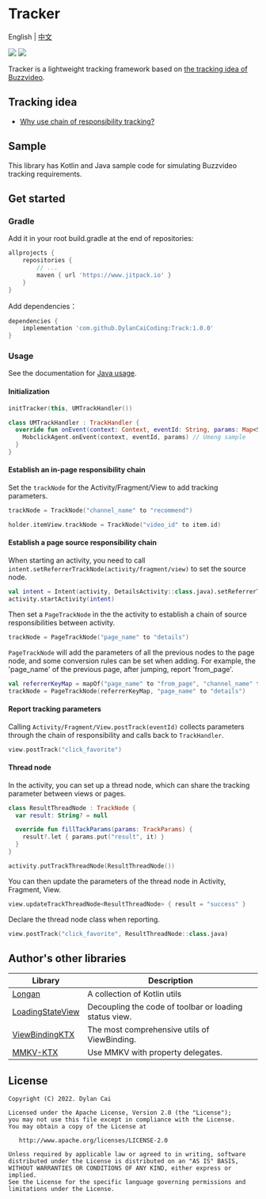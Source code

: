 # Tracker

English | [中文](README_ZH.md)

[![](https://www.jitpack.io/v/DylanCaiCoding/Tracker.svg)](https://www.jitpack.io/#DylanCaiCoding/Tracker) [![](https://img.shields.io/badge/License-Apache--2.0-blue.svg)](https://github.com/DylanCaiCoding/Tracker/blob/master/LICENSE)

Tracker is a lightweight tracking framework based on [the tracking idea of Buzzvideo](https://mp.weixin.qq.com/s/iMn--4FNugtH26G90N1MaQ).

## Tracking idea

- [Why use chain of responsibility tracking?](https://dylancaicoding.github.io/Tracker/#/idea)

## Sample

This library has Kotlin and Java sample code for simulating Buzzvideo tracking requirements.

## Get started

### Gradle

Add it in your root build.gradle at the end of repositories:

```groovy
allprojects {
    repositories {
        // ...
        maven { url 'https://www.jitpack.io' }
    }
}
```

Add dependencies：

```groovy
dependencies {
    implementation 'com.github.DylanCaiCoding:Track:1.0.0'
}
```

### Usage

See the documentation for [Java usage](https://dylancaicoding.github.io/Tracker/#/java).

#### Initialization

```kotlin
initTracker(this, UMTrackHandler())
```

```kotlin
class UMTrackHandler : TrackHandler {
  override fun onEvent(context: Context, eventId: String, params: Map<String, String>) {
    MobclickAgent.onEvent(context, eventId, params) // Umeng sample
  }
}
```

#### Establish an in-page responsibility chain

Set the `trackNode` for the Activity/Fragment/View to add tracking parameters.

```kotlin
trackNode = TrackNode("channel_name" to "recommend")
```

```kotlin
holder.itemView.trackNode = TrackNode("video_id" to item.id)
```

#### Establish a page source responsibility chain

When starting an activity, you need to call `intent.setReferrerTrackNode(activity/fragment/view)` to set the source node.

```kotlin
val intent = Intent(activity, DetailsActivity::class.java).setReferrerTrackNode(view)
activity.startActivity(intent)
```

Then set a `PageTrackNode` in the the activity to establish a chain of source responsibilities between activity.

```kotlin
trackNode = PageTrackNode("page_name" to "details")
```

`PageTrackNode` will add the parameters of all the previous nodes to the page node, and some conversion rules can be set when adding. For example, the 'page_name' of the previous page, after jumping, report 'from_page'.

```kotlin
val referrerKeyMap = mapOf("page_name" to "from_page", "channel_name" to "from_channel_name")
trackNode = PageTrackNode(referrerKeyMap, "page_name" to "details")
```

#### Report tracking parameters

Calling `Activity/Fragment/View.postTrack(eventId)` collects parameters through the chain of responsibility and calls back to `TrackHandler`.

```kotlin
view.postTrack("click_favorite")
```

#### Thread node

In the activity, you can set up a thread node, which can share the tracking parameter between views or pages.

```kotlin
class ResultThreadNode : TrackNode {
  var result: String? = null

  override fun fillTackParams(params: TrackParams) {
    result?.let { params.put("result", it) }
  }
}

activity.putTrackThreadNode(ResultThreadNode())
```

You can then update the parameters of the thread node in Activity, Fragment, View.

```kotlin
view.updateTrackThreadNode<ResultThreadNode> { result = "success" }
```

Declare the thread node class when reporting.

```kotlin
view.postTrack("click_favorite", ResultThreadNode::class.java)
```

## Author's other libraries

| Library                                                      | Description                                                  |
| ------------------------------------------------------------ | ------------------------------------------------------------ |
| [Longan](https://github.com/DylanCaiCoding/Longan)           | A collection of Kotlin utils                                 |
| [LoadingStateView](https://github.com/DylanCaiCoding/LoadingStateView) | Decoupling the code of toolbar or loading status view. |
| [ViewBindingKTX](https://github.com/DylanCaiCoding/ViewBindingKTX) | The most comprehensive utils of ViewBinding.                 |
| [MMKV-KTX](https://github.com/DylanCaiCoding/MMKV-KTX)       | Use MMKV with property delegates.                                  |

## License

```
Copyright (C) 2022. Dylan Cai

Licensed under the Apache License, Version 2.0 (the "License");
you may not use this file except in compliance with the License.
You may obtain a copy of the License at

   http://www.apache.org/licenses/LICENSE-2.0

Unless required by applicable law or agreed to in writing, software
distributed under the License is distributed on an "AS IS" BASIS,
WITHOUT WARRANTIES OR CONDITIONS OF ANY KIND, either express or implied.
See the License for the specific language governing permissions and
limitations under the License.
```
